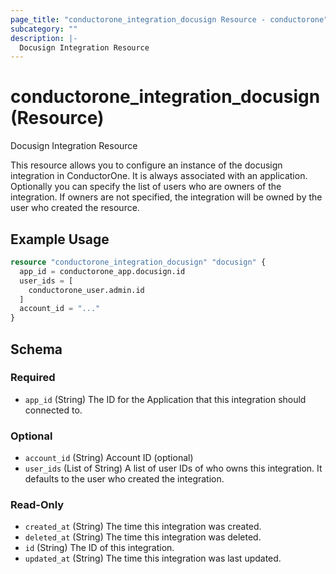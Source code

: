 ```yaml
---
page_title: "conductorone_integration_docusign Resource - conductorone"
subcategory: ""
description: |-
  Docusign Integration Resource
---
```


# conductorone_integration_docusign (Resource)

Docusign Integration Resource

This resource allows you to configure an instance of the docusign integration in ConductorOne.
It is always associated with an application. Optionally you can specify the list of users who are owners of the integration.
If owners are not specified, the integration will be owned by the user who created the resource.

## Example Usage

```terraform
resource "conductorone_integration_docusign" "docusign" {
  app_id = conductorone_app.docusign.id
  user_ids = [
    conductorone_user.admin.id
  ]
  account_id = "..."
}
```

<!-- schema generated by tfplugindocs -->
## Schema

### Required

- `app_id` (String) The ID for the Application that this integration should connected to.

### Optional

- `account_id` (String) Account ID (optional)
- `user_ids` (List of String) A list of user IDs of who owns this integration. It defaults to the user who created the integration.

### Read-Only

- `created_at` (String) The time this integration was created.
- `deleted_at` (String) The time this integration was deleted.
- `id` (String) The ID of this integration.
- `updated_at` (String) The time this integration was last updated.
